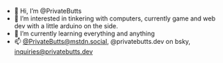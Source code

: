 - 👋 Hi, I’m @PrivateButts
- 👀 I’m interested in tinkering with computers, currently game and web dev with a little arduino on the side.
- 🌱 I’m currently learning everything and anything
- 📫 [@PrivateButts@mstdn.social](https://mstdn.social/@PrivateButts), @privatebutts.dev on bsky, inquiries@privatebutts.dev
